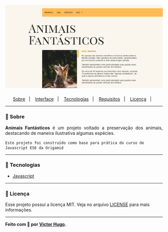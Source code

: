 <h1 align="center">
    <img alt="Animais Fantásticos Banner" src=".github/banner-site.png"/>
</h1>

<p align="center">
  <a href="#sobre">Sobre</a>&nbsp;&nbsp;&nbsp;|&nbsp;&nbsp;&nbsp;
  <a href="#interface">Interface</a>&nbsp;&nbsp;&nbsp;|&nbsp;&nbsp;&nbsp;
  <a href="#tecnologias">Tecnologias</a>&nbsp;&nbsp;&nbsp;|&nbsp;&nbsp;&nbsp;
  <a href="#executar">Requisitos</a>&nbsp;&nbsp;&nbsp;|&nbsp;&nbsp;&nbsp;
  <a href="#licença">Licença</a>&nbsp;&nbsp;&nbsp;|&nbsp;&nbsp;&nbsp;

</p>

---

### 🔖 Sobre

<p align="justify">
  <b>Animais Fantásticos</b> é um projeto voltado a preservação dos animais, destacando de maneira ilustrativa algumas espécies.

<p align="justify">

    Este projeto foi construído como base para prática do curso de Javascript ES6 da Origamid

</p>

---

### 🚀 Tecnologias

- [Javascript](https://www.javascript.com/)

---

### 📝 Licença

Esse projeto possui a licença MIT. Veja no arquivo [LICENSE](LICENSE) para mais informações.

---

**Feito com 💙 por [Victor Hugo](https://github.com/itsmevictorhugo).**
